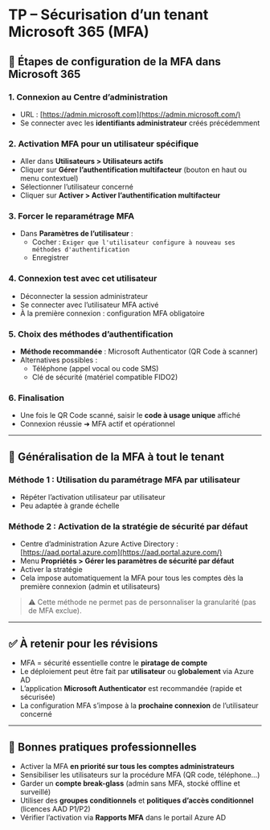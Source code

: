 # TP – Sécurisation d’un tenant Microsoft 365 (MFA)
## 🔐 Étapes de configuration de la MFA dans Microsoft 365

### 1. Connexion au Centre d’administration

- URL : [https://admin.microsoft.com](https://admin.microsoft.com/)
- Se connecter avec les **identifiants administrateur** créés précédemment

### 2. Activation MFA pour un utilisateur spécifique

- Aller dans **Utilisateurs > Utilisateurs actifs**
- Cliquer sur **Gérer l’authentification multifacteur** (bouton en haut ou menu contextuel)
- Sélectionner l’utilisateur concerné
- Cliquer sur **Activer > Activer l’authentification multifacteur**

### 3. Forcer le reparamétrage MFA

- Dans **Paramètres de l’utilisateur** :
    - Cocher : `Exiger que l'utilisateur configure à nouveau ses méthodes d'authentification`
    - Enregistrer


### 4. Connexion test avec cet utilisateur

- Déconnecter la session administrateur
- Se connecter avec l’utilisateur MFA activé
- À la première connexion : configuration MFA obligatoire

### 5. Choix des méthodes d’authentification

- **Méthode recommandée** : Microsoft Authenticator (QR Code à scanner)
- Alternatives possibles :
    - Téléphone (appel vocal ou code SMS)
    - Clé de sécurité (matériel compatible FIDO2)

### 6. Finalisation

- Une fois le QR Code scanné, saisir le **code à usage unique** affiché
- Connexion réussie ➜ MFA actif et opérationnel

---

## 📢 Généralisation de la MFA à tout le tenant

### Méthode 1 : Utilisation du paramétrage MFA par utilisateur

- Répéter l’activation utilisateur par utilisateur
- Peu adaptée à grande échelle

### Méthode 2 : Activation de la stratégie de sécurité par défaut

- Centre d’administration Azure Active Directory : [https://aad.portal.azure.com](https://aad.portal.azure.com/)
- Menu **Propriétés > Gérer les paramètres de sécurité par défaut**
- Activer la stratégie
- Cela impose automatiquement la MFA pour tous les comptes dès la première connexion (admin et utilisateurs)

> ⚠️ Cette méthode ne permet pas de personnaliser la granularité (pas de MFA exclue).

---

## ✅ À retenir pour les révisions

- MFA = sécurité essentielle contre le **piratage de compte**
- Le déploiement peut être fait par **utilisateur** ou **globalement** via Azure AD
- L’application **Microsoft Authenticator** est recommandée (rapide et sécurisée)
- La configuration MFA s’impose à la **prochaine connexion** de l’utilisateur concerné

---

## 📌 Bonnes pratiques professionnelles

- Activer la MFA **en priorité sur tous les comptes administrateurs**
- Sensibiliser les utilisateurs sur la procédure MFA (QR code, téléphone…)
- Garder un **compte break-glass** (admin sans MFA, stocké offline et surveillé)
- Utiliser des **groupes conditionnels** et **politiques d’accès conditionnel** (licences AAD P1/P2)
- Vérifier l’activation via **Rapports MFA** dans le portail Azure AD